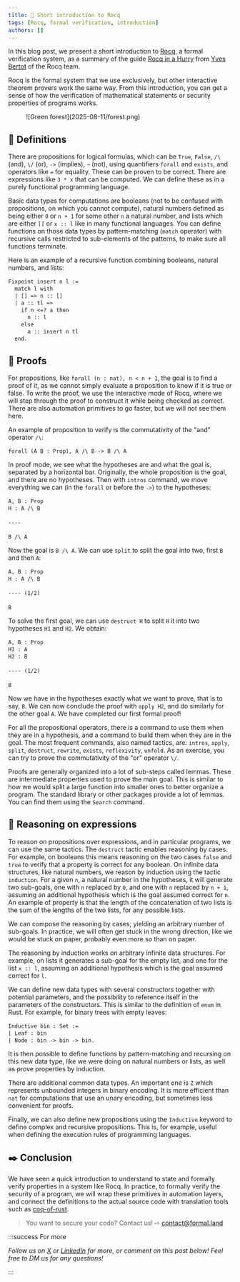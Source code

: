 ```yaml
---
title: 🦄 Short introduction to Rocq
tags: [Rocq, formal verification, introduction]
authors: []
---
```


In this blog post, we present a short introduction to [Rocq](https://rocq-prover.org/), a formal verification system, as a summary of the guide [Rocq in a Hurry](https://cel.hal.science/inria-00001173v6/document) from [Yves Bertot](https://www-sop.inria.fr/members/Yves.Bertot/research.html) of the Rocq team.

Rocq is the formal system that we use exclusively, but other interactive theorem provers work the same way. From this introduction, you can get a sense of how the verification of mathematical statements or security properties of programs works.

<!-- truncate -->

<figure>
  ![Green forest](2025-08-11/forest.png)
</figure>

## 🧩 Definitions

There are propositions for logical formulas, which can be `True`, `False`, `/\` (and), `\/` (or), `->` (implies), `~` (not), using quantifiers `forall` and `exists`, and operators like `=` for equality. These can be proven to be correct. There are expressions like `3 * x` that can be computed. We can define these as in a purely functional programming language.

Basic data types for computations are booleans (not to be confused with propositions, on which you cannot compute), natural numbers defined as being either `0` or `n + 1` for some other `n` a natural number, and lists which are either `[]` or `x :: l` like in many functional languages. You can define functions on those data types by pattern-matching (`match` operator) with recursive calls restricted to sub-elements of the patterns, to make sure all functions terminate.

Here is an example of a recursive function combining booleans, natural numbers, and lists:

```coq
Fixpoint insert n l :=
  match l with
  | [] => n :: []
  | a :: tl =>
    if n <=? a then
      n :: l
    else
      a :: insert n tl
  end.
```

## 📝 Proofs

For propositions, like `forall (n : nat), n < n + 1`, the goal is to find a proof of it, as we cannot simply evaluate a proposition to know if it is true or false. To write the proof, we use the interactive mode of Rocq, where we will step through the proof to construct it while being checked as correct. There are also automation primitives to go faster, but we will not see them here.

An example of proposition to verify is the commutativity of the "and" operator `/\`:

```coq
forall (A B : Prop), A /\ B -> B /\ A
```

In proof mode, we see what the hypotheses are and what the goal is, separated by a horizontal bar. Originally, the whole proposition is the goal, and there are no hypotheses. Then with `intros` command, we move everything we can (in the `forall` or before the `->`) to the hypotheses:

```coq
A, B : Prop
H : A /\ B

----

B /\ A
```

Now the goal is `B /\ A`. We can use `split` to split the goal into two, first `B` and then `A`:

```coq
A, B : Prop
H : A /\ B

---- (1/2)

B
```

To solve the first goal, we can use `destruct H` to split `H` it into two hypotheses `H1` and `H2`. We obtain:

```coq
A, B : Prop
H1 : A
H2 : B

---- (1/2)

B
```

Now we have in the hypotheses exactly what we want to prove, that is to say, `B`. We can now conclude the proof with `apply H2`, and do similarly for the other goal `A`. We have completed our first formal proof!

For all the propositional operators, there is a command to use them when they are in a hypothesis, and a command to build them when they are in the goal. The most frequent commands, also named tactics, are: `intros`, `apply`, `split`, `destruct`, `rewrite`, `exists`, `reflexivity`, `unfold`. As an exercise, you can try to prove the commutativity of the "or" operator `\/`.

Proofs are generally organized into a lot of sub-steps called lemmas. These are intermediate properties used to prove the main goal. This is similar to how we would split a large function into smaller ones to better organize a program. The standard library or other packages provide a lot of lemmas. You can find them using the `Search` command.

## 🧮 Reasoning on expressions

To reason on propositions over expressions, and in particular programs, we can use the same tactics. The `destruct` tactic enables reasoning by cases. For example, on booleans this means reasoning on the two cases `false` and `true` to verify that a property is correct for any boolean. On infinite data structures, like natural numbers, we reason by induction using the tactic `induction`. For a given `n`, a natural number in the hypotheses, it will generate two sub-goals, one with `n` replaced by `0`, and one with `n` replaced by `n + 1`, assuming an additional hypothesis which is the goal assumed correct for `n`. An example of property is that the length of the concatenation of two lists is the sum of the lengths of the two lists, for any possible lists.

We can compose the reasoning by cases, yielding an arbitrary number of sub-goals. In practice, we will often get stuck in the wrong direction, like we would be stuck on paper, probably even more so than on paper.

The reasoning by induction works on arbitrary infinite data structures. For example, on lists it generates a sub-goal for the empty list, and one for the list `x :: l`, assuming an additional hypothesis which is the goal assumed correct for `l`.

We can define new data types with several constructors together with potential parameters, and the possibility to reference itself in the parameters of the constructors. This is similar to the definition of `enum` in Rust. For example, for binary trees with empty leaves:

```coq
Inductive bin : Set :=
| Leaf : bin
| Node : bin -> bin -> bin.
```

It is then possible to define functions by pattern-matching and recursing on this new data type, like we were doing on natural numbers or lists, as well as prove properties by induction.

There are additional common data types. An important one is `Z` which represents unbounded integers in binary encoding. It is more efficient than `nat` for computations that use an unary encoding, but sometimes less convenient for proofs.

Finally, we can also define new propositions using the `Inductive` keyword to define complex and recursive propositions. This is, for example, useful when defining the execution rules of programming languages.

## ✒️ Conclusion

We have seen a quick introduction to understand to state and formally verify properties in a system like Rocq. In practice, to formally verify the security of a program, we will wrap these primitives in automation layers, and connect the definitions to the actual source code with translation tools such as [coq-of-rust](https://github.com/formal-land/coq-of-rust).

> You want to secure your code? Contact us! ⇨ [&#099;&#111;&#110;&#116;&#097;&#099;&#116;&#064;formal&#046;&#108;&#097;&#110;&#100;](mailto:contact@formal.land)

:::success For more

_Follow us on [X](https://x.com/FormalLand) or [LinkedIn](https://fr.linkedin.com/company/formal-land) for more, or comment on this post below! Feel free to DM us for any questions!_

:::
